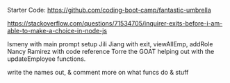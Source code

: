 
Starter Code: https://github.com/coding-boot-camp/fantastic-umbrella

https://stackoverflow.com/questions/71534705/inquirer-exits-before-i-am-able-to-make-a-choice-in-node-js

Ismeny with main prompt setup
Jili Jiang with exit, viewAllEmp, addRole
Nancy Ramirez with code reference
Torre the GOAT helping out with the updateEmployee functions.


write the names out, & comment more on what funcs do & stuff